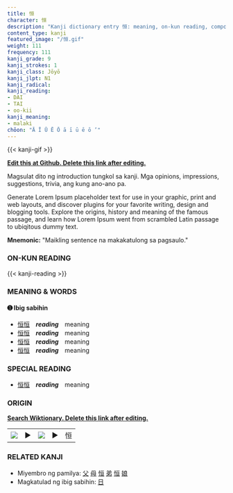 ```yaml
---
title: 恒
character: 恒
description: "Kanji dictionary entry 恒: meaning, on-kun reading, compounds, origin, related kanji"
content_type: kanji
featured_image: "/恒.gif"
weight: 111
frequency: 111
kanji_grade: 9
kanji_strokes: 1
kanji_class: Jōyō
kanji_jlpt: N1
kanji_radical: 
kanji_reading: 
- DAI
- TAI
- oo-kii
kanji_meaning:
- malaki
chōon: "Ā Ī Ū Ē Ō ā ī ū ē ō ’"
---
```

[//]: # (Don't edit the line below. Kanji animated GIF code is automatically generated.)
{{< kanji-gif >}}

[//]: # (Edit below this line.)

**[Edit this at Github. Delete this link after editing.](https://github.com/tim0g/tim/tree/main/content/kanji/恒/index.md)**

Magsulat dito ng introduction tungkol sa kanji. Mga opinions, impressions, suggestions, trivia, ang kung ano-ano pa.

Generate Lorem Ipsum placeholder text for use in your graphic, print and web layouts, and discover plugins for your favorite writing, design and blogging tools. Explore the origins, history and meaning of the famous passage, and learn how Lorem Ipsum went from scrambled Latin passage to ubiqitous dummy text.
 
**Mnemonic:** "Maikling sentence na makakatulong sa pagsaulo."

### ON-KUN READING

[//]: # (Don't edit the line below. ON-KUN READING code is automatically generated.)
{{< kanji-reading >}}

### MEANING & WORDS

#### ➊ **Ibig sabihin**
  - [恒](../恒)[恒](../恒)　***reading***　meaning
  - [恒](../恒)[恒](../恒)　***reading***　meaning
  - [恒](../恒)[恒](../恒)　***reading***　meaning
  - [恒](../恒)[恒](../恒)　***reading***　meaning

### SPECIAL READING
  - [恒](../恒)[恒](../恒)　***reading***　meaning

### ORIGIN

**[Search Wiktionary. Delete this link after editing.](https://wiktionary.org/wiki/恒)**
<table class="kanji-table"><tr><td>
<img src="60px-恒-bronze.svg.png">
</td><td>▶</td><td>
<img src="60px-恒-oracle.svg.png">
</td><td>▶</td>
<td class="kanji-origin">恒</td>
</tr></table>

### RELATED KANJI
- Miyembro ng pamilya: [父](../父) [母](../母) [恒](../恒) [弟](../弟) [恒](../恒) [娘](../娘)
- Magkatulad ng ibig sabihin: [日](../日)
